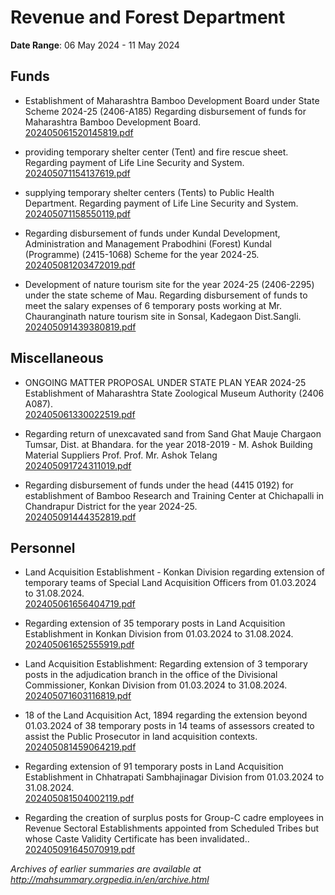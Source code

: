 # Revenue and Forest Department

**Date Range**: 06 May 2024 - 11 May 2024


## Funds
- Establishment of Maharashtra Bamboo Development Board under State Scheme 2024-25 (2406-A185) Regarding disbursement of funds for Maharashtra Bamboo Development Board.\
  [202405061520145819.pdf](https://gr.maharashtra.gov.in/Site/Upload/Government%20Resolutions/English/202405061520145819.pdf)

- providing temporary shelter center (Tent) and fire rescue sheet. Regarding payment of Life Line Security and System.\
  [202405071154137619.pdf](https://gr.maharashtra.gov.in/Site/Upload/Government%20Resolutions/English/202405071154137619.pdf)

- supplying temporary shelter centers (Tents) to Public Health Department. Regarding payment of Life Line Security and System.\
  [202405071158550119.pdf](https://gr.maharashtra.gov.in/Site/Upload/Government%20Resolutions/English/202405071158550119....pdf)

- Regarding disbursement of funds under Kundal Development, Administration and Management Prabodhini (Forest) Kundal (Programme) (2415-1068) Scheme for the year 2024-25.\
  [202405081203472019.pdf](https://gr.maharashtra.gov.in/Site/Upload/Government%20Resolutions/English/202405081203472019.pdf)

- Development of nature tourism site for the year 2024-25 (2406-2295) under the state scheme of Mau. Regarding disbursement of funds to meet the salary expenses of 6 temporary posts working at Mr. Chauranginath nature tourism site in Sonsal, Kadegaon Dist.Sangli.\
  [202405091439380819.pdf](https://gr.maharashtra.gov.in/Site/Upload/Government%20Resolutions/English/202405091439380819.pdf)

## Miscellaneous
- ONGOING MATTER PROPOSAL UNDER STATE PLAN YEAR 2024-25 Establishment of Maharashtra State Zoological Museum Authority (2406 A087).\
  [202405061330022519.pdf](https://gr.maharashtra.gov.in/Site/Upload/Government%20Resolutions/English/202405061330022519.pdf)

- Regarding return of unexcavated sand from Sand Ghat Mauje Chargaon Tumsar, Dist. at Bhandara. for the year 2018-2019 - M. Ashok Building Material Suppliers Prof. Prof. Mr. Ashok Telang\
  [202405091724311019.pdf](https://gr.maharashtra.gov.in/Site/Upload/Government%20Resolutions/English/202405091724311019.pdf)

- Regarding disbursement of funds under the head (4415 0192) for establishment of Bamboo Research and Training Center at Chichapalli in Chandrapur District for the year 2024-25.\
  [202405091444352819.pdf](https://gr.maharashtra.gov.in/Site/Upload/Government%20Resolutions/English/202405091444352819.pdf)

## Personnel
- Land Acquisition Establishment - Konkan Division regarding extension of temporary teams of Special Land Acquisition Officers from 01.03.2024 to 31.08.2024.\
  [202405061656404719.pdf](https://gr.maharashtra.gov.in/Site/Upload/Government%20Resolutions/English/202405061656404719.pdf)

- Regarding extension of 35 temporary posts in Land Acquisition Establishment in Konkan Division from 01.03.2024 to 31.08.2024.\
  [202405061652555919.pdf](https://gr.maharashtra.gov.in/Site/Upload/Government%20Resolutions/English/202405061652555919.pdf)

- Land Acquisition Establishment: Regarding extension of 3 temporary posts in the adjudication branch in the office of the Divisional Commissioner, Konkan Division from 01.03.2024 to 31.08.2024.\
  [202405071603116819.pdf](https://gr.maharashtra.gov.in/Site/Upload/Government%20Resolutions/English/202405071603116819.pdf)

- 18 of the Land Acquisition Act, 1894 regarding the extension beyond 01.03.2024 of 38 temporary posts in 14 teams of assessors created to assist the Public Prosecutor in land acquisition contexts.\
  [202405081459064219.pdf](https://gr.maharashtra.gov.in/Site/Upload/Government%20Resolutions/English/202405081459064219.pdf)

- Regarding extension of 91 temporary posts in Land Acquisition Establishment in Chhatrapati Sambhajinagar Division from 01.03.2024 to 31.08.2024.\
  [202405081504002119.pdf](https://gr.maharashtra.gov.in/Site/Upload/Government%20Resolutions/English/202405081504002119.pdf)

- Regarding the creation of surplus posts for Group-C cadre employees in Revenue Sectoral Establishments appointed from Scheduled Tribes but whose Caste Validity Certificate has been invalidated..\
  [202405091645070919.pdf](https://gr.maharashtra.gov.in/Site/Upload/Government%20Resolutions/English/202405091645070919.pdf)


*Archives of earlier summaries are available at http://mahsummary.orgpedia.in/en/archive.html*
